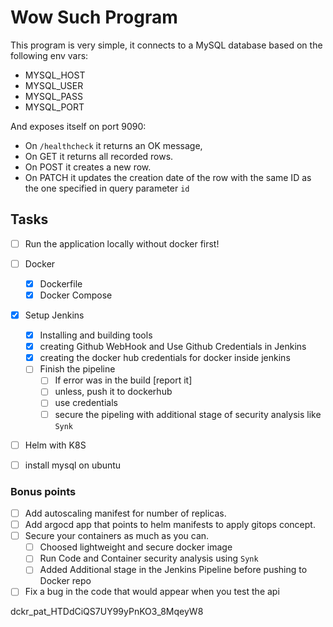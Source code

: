 # Wow Such Program

This program is very simple, it connects to a MySQL database based on the following env vars:

* MYSQL_HOST
* MYSQL_USER
* MYSQL_PASS
* MYSQL_PORT

And exposes itself on port 9090:

* On `/healthcheck` it returns an OK message,
* On GET it returns all recorded rows.
* On POST it creates a new row.
* On PATCH it updates the creation date of the row with the same ID as the one specified in query parameter `id`

## Tasks

* [ ] Run the application locally without docker first!

* [ ] Docker
  * [x] Dockerfile
  * [x] Docker Compose

* [x] Setup Jenkins
  * [x] Installing and building tools
  * [x] creating Github WebHook and Use Github Credentials in Jenkins
  * [x] creating the docker hub credentials for docker inside jenkins
  * [ ] Finish the pipeline
    * [ ] If error was in the build [report it]
    * [ ] unless, push it to dockerhub
    * [ ] use credentials
    * [ ] secure the pipeling with additional stage of security analysis like `Synk`

* [ ] Helm with K8S
* [ ] install mysql on ubuntu

### Bonus points

* [ ] Add autoscaling manifest for number of replicas.
* [ ] Add argocd app that points to helm manifests to apply gitops
concept.
* [ ] Secure your containers as much as you can.
  * [ ] Choosed lightweight and secure docker image
  * [ ] Run Code and Container security analysis using `Synk`
  * [ ] Added Additional stage in the Jenkins Pipeline before pushing to Docker repo
* [ ] Fix a bug in the code that would appear when you test the api

dckr_pat_HTDdCiQS7UY99yPnKO3_8MqeyW8
